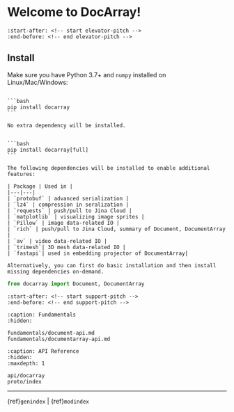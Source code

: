 # Welcome to DocArray!

```{include} ../README.md
:start-after: <!-- start elevator-pitch -->
:end-before: <!-- end elevator-pitch -->
```

## Install

Make sure you have Python 3.7+ and `numpy` installed on Linux/Mac/Windows:

````{tab} Basic install

```bash
pip install docarray
```

No extra dependency will be installed.
````

````{tab} Full install

```bash
pip install docarray[full]
```

The following dependencies will be installed to enable additional features:

| Package | Used in |
|---|---|
| `protobuf` | advanced serialization |
| `lz4` | compression in seralization |
| `requests` | push/pull to Jina Cloud |
| `matplotlib` | visualizing image sprites |
| `Pillow` | image data-related IO |
| `rich` | push/pull to Jina Cloud, summary of Document, DocumentArray |
| `av` | video data-related IO |
| `trimesh`| 3D mesh data-related IO |
| `fastapi`| used in embedding projector of DocumentArray|

Alternatively, you can first do basic installation and then install missing dependencies on-demand. 
````

```python
from docarray import Document, DocumentArray
```



```{include} ../README.md
:start-after: <!-- start support-pitch -->
:end-before: <!-- end support-pitch -->
```

```{toctree}
:caption: Fundamentals
:hidden:

fundamentals/document-api.md
fundamentals/documentarray-api.md
```


```{toctree}
:caption: API Reference
:hidden:
:maxdepth: 1

api/docarray
proto/index
```


---
{ref}`genindex` | {ref}`modindex`

